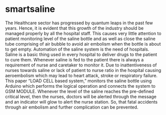 # smartsaline
The Healthcare sector has progressed by quantum leaps in the past few years. Hence, it is evident that this growth of the industry should be managed properly by all the hospital staff. This causes very little attention to patient monitoring level of the saline bottle and as well as close the saline tube comprising of air bubble to avoid air embolism when the bottle is about to get empty. Automation of the saline system is the need of hospitals. Saline is a basic thing used in every hospital to deliver drugs to the patient to cure them. Whenever saline is fed to the patient there is always a requirement of nurse and caretaker to monitor it. Due to inattentiveness of nurses towards saline or lack of patient to nurse ratio in the hospital causing aeroembolism which may lead to heart attack, stroke or respiratory failure. This paper “LOAD CELL based system,” monitors the saline bottle using Arduino which performs the logical operation and connects the system to GSM MODULE. Whenever the level of the saline reaches the pre-defined critical level, then the nurses, doctors will be alerted through the message and an indicator will glow to alert the nurse station. So, that fatal accidents through air embolism and further complication can be prevented. 

